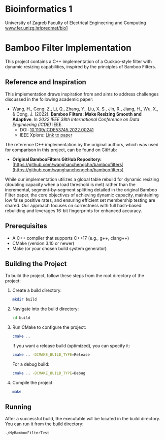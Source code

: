  # Bioinformatics 1
University of Zagreb
Faculty of Electrical Engineering and Computing
www.fer.unizg.hr/predmet/bio1

# Bamboo Filter Implementation

This project contains a C++ implementation of a Cuckoo-style filter with dynamic resizing capabilities, inspired by the principles of Bamboo Filters.

## Reference and Inspiration

This implementation draws inspiration from and aims to address challenges discussed in the following academic paper:

* Wang, H., Geng, Z., Li, Q., Zhang, Y., Liu, X. S., Jin, R., Jiang, H., Wu, X., & Cong, J. (2022). **Bamboo Filters: Make Resizing Smooth and Adaptive**. In *2022 IEEE 38th International Conference on Data Engineering (ICDE)*  IEEE.
    * DOI: [10.1109/ICDE53745.2022.00241](https://doi.org/10.1109/TNET.2024.3403997)
    * IEEE Xplore: [Link to paper](https://ieeexplore.ieee.org/abstract/document/9835626)

The reference C++ implementation by the original authors, which was used for comparison in this project, can be found on GitHub:
* **Original BambooFilters GitHub Repository:** [https://github.com/wanghanchengchn/bamboofilters](https://github.com/wanghanchengchn/bamboofilters)

While our implementation utilizes a global table rebuild for dynamic resizing (doubling capacity when a load threshold is met) rather than the incremental, segment-by-segment splitting detailed in the original Bamboo Filter paper, the core objectives of achieving dynamic capacity, maintaining low false positive rates, and ensuring efficient set membership testing are shared. Our approach focuses on correctness with full hash-based rebuilding and leverages 16-bit fingerprints for enhanced accuracy.

## Prerequisites

* A C++ compiler that supports C++17 (e.g., g++, clang++)
* CMake (version 3.10 or newer)
* Make (or your chosen build system generator)

## Building the Project

To build the project, follow these steps from the root directory of the project:

1.  Create a build directory:
    ```bash
    mkdir build
    ```

2.  Navigate into the build directory:
    ```bash
    cd build
    ```

3.  Run CMake to configure the project:
    ```bash
    cmake ..
    ```
    If you want a release build (optimized), you can specify it:
    ```bash
    cmake .. -DCMAKE_BUILD_TYPE=Release
    ```
    For a debug build:
    ```bash
    cmake .. -DCMAKE_BUILD_TYPE=Debug
    ```

4.  Compile the project:
    ```bash
    make
    ```

## Running

After a successful build, the executable will be located in the build directory. You can run it from the build directory:

```bash
./MyBambooFilterTest
